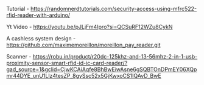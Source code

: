 Tutorial - https://randomnerdtutorials.com/security-access-using-mfrc522-rfid-reader-with-arduino/

Yt Video - https://youtu.be/pJLjFm4Ipro?si=QCSuRF12WZu8CykN

A cashless system design - https://github.com/maximemoreillon/moreillon_pay_reader.git

Scanner - https://robu.in/product/r20dc-125khz-and-13-56mhz-2-in-1-usb-proximity-sensor-smart-rfid-id-ic-card-reader/?gad_source=1&gclid=CjwKCAiAqfe8BhBwEiwAsne6gSQBTOnDPmEY06XQpmr44DYE_unU1Llz4tesZP_8gySsc52x5GjKwxoCS1IQAvD_BwE


